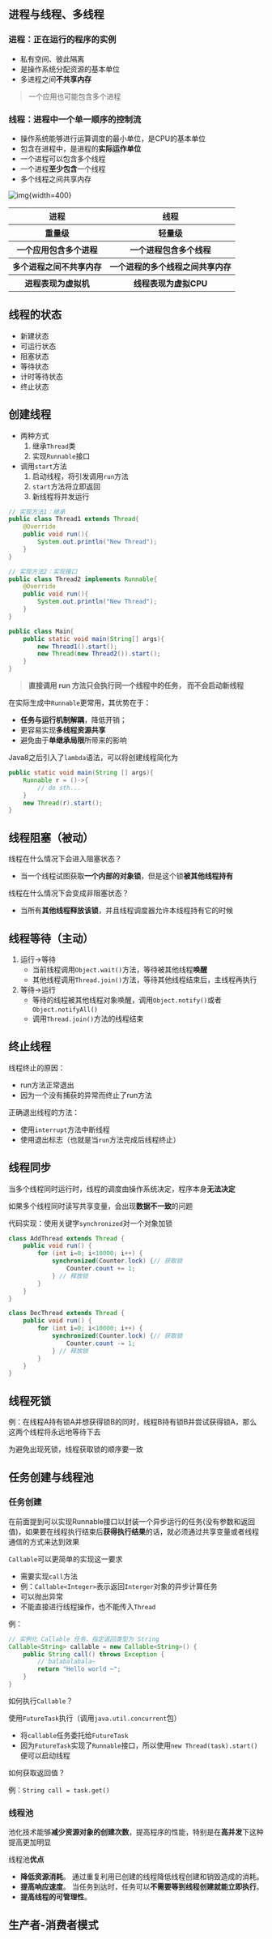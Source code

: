 ## 进程与线程、多线程

### 进程：正在运行的程序的**实例**

- 私有空间、彼此隔离
- 是操作系统分配资源的基本单位
- 多进程之间**不共享内存**

> 一个应用也可能包含多个进程


### 线程：进程中一个单一顺序的控制流

- 操作系统能够进行运算调度的最小单位，是CPU的基本单位
- 包含在进程中，是进程的**实际运作单位**
- 一个进程可以包含多个线程
- 一个进程**至少包含**一个线程
- 多个线程之间共享内存

![img](https://github.com/DINOREXNB/DINOREXNB.github.io/blob/main/docs/images/java6-1.png?raw=true){width=400}

<table>
    <tr>
        <th align=center>进程</th>
        <th align=center>线程</th>
    </tr>
    <tr>
        <th>重量级</th>
        <th>轻量级</th>
    </tr>
    <tr>
        <th>一个应用包含多个进程</th>
        <th>一个进程包含多个线程</th>
    </tr>
    <tr>
        <th>多个进程之间不共享内存</th>
        <th>一个进程的多个线程之间共享内存</th>
    </tr>
    <tr>
        <th>进程表现为虚拟机</th>
        <th>线程表现为虚拟CPU</th>
    </tr>
</table>

## 线程的状态

- 新建状态
- 可运行状态
- 阻塞状态
- 等待状态
- 计时等待状态
- 终止状态

## 创建线程

- 两种方式
    1. 继承`Thread`类
    2. 实现`Runnable`接口
- 调用`start`方法
    1. 启动线程，将引发调用`run`方法
    2. `start`方法将立即返回
    3. 新线程将并发运行

```java
// 实现方法1：继承
public class Thread1 extends Thread{
    @Override
    public void run(){
        System.out.println("New Thread");
    }
}

// 实现方法2：实现接口
public class Thread2 implements Runnable{
    @Override
    public void run(){
        System.out.println("New Thread");
    }
}

public class Main{
    public static void main(String[] args){
        new Thread1().start();
        new Thread(new Thread2()).start();
    }
}
```

> **直接调用 run 方法只会执行同一个线程中的任务， 而不会启动新线程**

在实际生成中`Runnable`更常用，其优势在于：

- **任务与运行机制解耦**，降低开销；
- 更容易实现**多线程资源共享**
- 避免由于**单继承局限**所带来的影响

Java8之后引入了`lambda`语法，可以将创建线程简化为

```java
public static void main(String [] args){
    Runnable r = ()->{
        // do sth...
    }
    new Thread(r).start();
}
```

## 线程阻塞（被动）

线程在什么情况下会进入阻塞状态？

- 当一个线程试图获取**一个内部的对象锁**，但是这个锁**被其他线程持有**

线程在什么情况下会变成非阻塞状态？

- 当所有**其他线程释放该锁**，并且线程调度器允许本线程持有它的时候

## 线程等待（主动）

1. 运行$\to$等待
    - 当前线程调用`Object.wait()`方法，等待被其他线程**唤醒**
    - 其他线程调用`Thread.join()`方法，等待其他线程结束后，主线程再执行
2. 等待$\to$运行
    - 等待的线程被其他线程对象唤醒，调用`Object.notify()`或者`Object.notifyAll()`
    - 调用`Thread.join()`方法的线程结束

## 终止线程

线程终止的原因：

- run方法正常退出
- 因为一个没有捕获的异常而终止了run方法

正确退出线程的方法：

- 使用`interrupt`方法中断线程
- 使用退出标志（也就是当`run`方法完成后线程终止）

## 线程同步

当多个线程同时运行时，线程的调度由操作系统决定，程序本身**无法决定**

如果多个线程同时读写共享变量，会出现**数据不一致**的问题

代码实现：使用关键字`synchronized`对一个对象加锁

```java
class AddThread extends Thread {
    public void run() {
        for (int i=0; i<10000; i++) {
            synchronized(Counter.lock) {// 获取锁
                Counter.count += 1;
            } // 释放锁
        }
    }
}

class DecThread extends Thread {
    public void run() {
        for (int i=0; i<10000; i++) {
            synchronized(Counter.lock) {// 获取锁
                Counter.count -= 1;
            } // 释放锁
        }
    }
}
```

## 线程死锁

例：在线程A持有锁A并想获得锁B的同时，线程B持有锁B并尝试获得锁A，那么这两个线程将永远地等待下去

为避免出现死锁，线程获取锁的顺序要一致

## 任务创建与线程池

### 任务创建

在前面提到可以实现Runnable接口以封装一个异步运行的任务(没有参数和返回值)，如果要在线程执行结束后**获得执行结果**的话，就必须通过共享变量或者线程通信的方式来达到效果

`Callable`可以更简单的实现这一要求

- 需要实现`call`方法
- 例：`Callable<Integer>`表示返回`Interger`对象的异步计算任务
- 可以抛出异常
- 不能直接进行线程操作，也不能传入`Thread`

例：

```java
// 实例化 Callable 任务，指定返回类型为 String
Callable<String> callable = new Callable<String>() {
    public String call() throws Exception {
        // balabalabala~
        return "Hello world ~";
    }
}
```

如何执行`Callable`？

使用`FutureTask`执行（调用`java.util.concurrent`包）

- 将`callable`任务委托给`FutureTask`
- 因为`FutureTask`实现了`Runnable`接口，所以使用`new Thread(task).start()`便可以启动线程

如何获取返回值？

例：`String call = task.get()`

### 线程池

池化技术能够**减少资源对象的创建次数**，提高程序的性能，特别是在**高并发**下这种提高更加明显

线程池**优点**

- **降低资源消耗**。 通过重复利用已创建的线程降低线程创建和销毁造成的消耗。
- **提高响应速度**。 当任务到达时，任务可以**不需要等到线程创建就能立即执行**。
- **提高线程的可管理性**。

## 生产者-消费者模式

